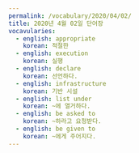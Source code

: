 ```yaml
---
permalink: /vocabulary/2020/04/02/
title: 2020년 4월 02일 단어장
vocavularies:
  - english: appropriate
    korean: 적절한
  - english: execution
    korean: 실행
  - english: declare
    korean: 선언하다.
  - english: infrastructure
    korean: 기반 시설
  - english: list under
    korean: ~에 열거하다.
  - english: be asked to
    korean: ~하라고 요청받다.
  - english: be given to
    korean: ~에게 주어지다.
---
```

